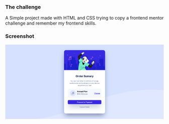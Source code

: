 ### The challenge

A Simple project made with HTML and CSS trying to copy a frontend mentor challenge and remember my frontend skills.


### Screenshot

![](./img/screenshot.png)